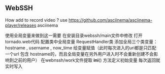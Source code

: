 ## WebSSH

How  add to record video ?
use https://github.com/asciinema/asciinema-player/releases
asciinema


使用全局变量来做到这一需要 在安装目录webssh/main文件中修改
打开tornado.web代码
配置类中全局变量
RequestHandler类
添加全局三个类变量：hostname , username , now_time
给变量赋值（此时每次进入的uri都是只匹配一个url 包含 hostname的，而且全局变量在另外用户进入时不会重新创建不会影响到之前的用户）
在webnssh/work文件提取
__ini__() 方法定义初始变量
每次返回就实时写入

